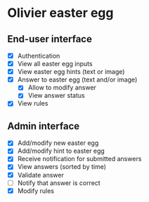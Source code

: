 # Olivier easter egg

## End-user interface

- [x] Authentication
- [x] View all easter egg inputs
- [x] View easter egg hints (text or image)
- [x] Answer to easter egg (text and/or image)
  - [x] Allow to modify answer
  - [x] View answer status
- [x] View rules

## Admin interface

- [x] Add/modify new easter egg
- [x] Add/modify hint to easter egg
- [x] Receive notification for submitted answers
- [x] View answers (sorted by time)
- [x] Validate answer
- [ ] Notify that answer is correct
- [x] Modify rules
